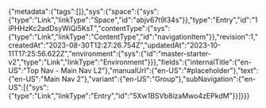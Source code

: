 {"metadata":{"tags":[]},"sys":{"space":{"sys":{"type":"Link","linkType":"Space","id":"abjv67t9l34s"}},"type":"Entry","id":"1iPHHzKc2adDsyWiQi5KsT","contentType":{"sys":{"type":"Link","linkType":"ContentType","id":"navigationItem"}},"revision":1,"createdAt":"2023-08-30T12:27:26.754Z","updatedAt":"2023-10-11T17:25:56.622Z","environment":{"sys":{"id":"master-starter-v2","type":"Link","linkType":"Environment"}}},"fields":{"internalTitle":{"en-US":"Top Nav - Main Nav L2"},"manualUrl":{"en-US":"#placeholder"},"text":{"en-US":"Main Nav 2"},"variant":{"en-US":"Group"},"subNavigation":{"en-US":[{"sys":{"type":"Link","linkType":"Entry","id":"5Xw1BSVb8izaMwo4zEPkdM"}}]}}}
